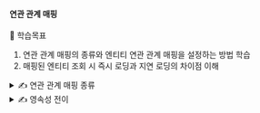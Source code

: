 #### 연관 관계 매핑

🎯 학습목표

1. 연관 관계 매핑의 종류와 엔티티 연관 관계 매핑을 설정하는 방법 학습
2. 매핑된 엔티티 조회 시 즉시 로딩과 지연 로딩의 차이점 이해

<details>
<summary>✍️ 연관 관계 매핑 종류</summary>
<br>

엔티티들은 대부분 다른 엔티티와 연관 관계를 맺고 있다.

엔티티에 연관 관계를 매핑해두고 필요할 때 연관된 엔티티를 사용하여 좀 더 객체지향적으로 프로그래밍할 수 있다.

- 연관 관계 매핑의 종류
    - 일대일: @OneToOne
    - 일대다: @OneToMany
    - 다대일: @ManyToOne
    - 다대다: @ManyToMany

- 연관 관계 매핑의 방향성
    - 단방향
    - 양방향

✔️ 일대일 단방향 매핑하기

|cart|
|---|
|cart_id (PK)|
|member_id (FK)|

|member|
|---|
|member_id (PK)|
|name|
|email|
|password|
|address|
|role|

장바구니와 회원은 일대일로 매핑돼 있으며, 장바구니 엔티티가 회원 엔티티를 참조하는 일대일 단방향 매핑이다.

엔티티를 조회할 때 연관된 엔티티도 한 번에 조회하는 것을 즉시 로딩이라고 하는데 일대일, 다대일로 매핑할 경우 즉시 로딩을 기본 Fetch 전략으로 설정한다.

✔️ 다대일 단방향 매핑하기

하나의 장바구니에는 여러 개의 상품들이 들어갈 수 있다.

또한, 같은 상품을 여러 개 주문할 수도 있으므로 몇 개를 담아 줄 것인지도 설정해야 한다.

|cart|
|---|
|cart_id (PK)|
|member_id (FK)|

|cart_item|
|---|
|cart_item_id (PK)|
|cart_id (FK)|
|item_id (FK)|
|count|

|item|
|---|
|item_id (PK)|
|item_nm|
|price|
|stock_number|
|item_detail|
|item_sell_status|

✔️ 다대일/일대다 양방향 매핑하기

양방향 매핑이란 단방향 매핑이 2개 있다고 생각하면 된다.

|member|
|---|
|member_id (PK)|
|name|
|email|
|password|
|address|
|role|

|orders|
|---|
|order_id (PK)|
|member_id (FK)|
|order_date|
|order_status|

|order_item|
|---|
|order_item_id (PK)|
|order_id (FK)|
|item_id (FK)|
|order_price|
|count|

양방향 매핑에서는 '연관 관계 주인'을 설정해야 한다는 점이 중요하다.

ORDERS와 ORDER_ITEM 테이블을 ORDER_ID를 외래키로 조인하면 주문에 속한 상품들을 알 수 있고 주문 상품은 어떤 주문에 속하는지 알 수 있다. 즉, 테이블은 외래키 하나로 양방향 조회가 가능하다.

엔티티는 테이블과 다른데 양방향 연관 관계에서 객체의 참조는 둘인데 외래키는 하나이므로 둘 중 누가 외래키를 관리할지를 정해야 한다.

- 연관 관계의 주인은 외래키가 있는 곳으로 설정
- 연관 관계의 주인이 외래키를 관리(등록, 수정, 삭제)
- 주인이 아닌 쪽은 연관 관계 매핑시 mappedBy 속성의 값으로 연관 관계의 주인을 설정
- 주인이 아닌 쪽은 일기만 가능

✔️ 다대다 매핑하기

관계형 데이터베이스는 정규화된 테이블 2개로 다대다를 표현할 수 없고 연결 테이블을 생성해서 일대다, 다대일 관계로 풀어낸다.

다대다 매핑을 사용하지 않는 이유는 연결 테이블에는 컬럼을 추가할 수 없기 때문이다.

연결 테이블에는 조인 컬럼뿐 아니라 추가 컬럼들이 필요한 경우가 많고 엔티티를 조회할 때 중간 테이블이 있기 때문에 어떤 쿼리문이 실행될지 예측하기 어렵다.

</details>

<details>
<summary>✍️ 영속성 전이</summary>
<br>

✔️ 영속성 전이란?

엔티티의 상태를 변경할 때 해당 엔티티와 연관된 엔티티의 상태 변화를 전파시키는 옵션이다. 이때 부모는 One에 해당하고 자식은 Many에 해당한다.

영속성 전이 옵션은 단일 엔티티에 완전히 종속적이고 부모 엔티티와 자식 엔티티의 라이프 사이클이 유사할 때 활용하는 것을 추천한다.

|CASCADE|설명|
|---|---|
|PERSIST|부모 엔티티가 영속화될 때 자식 엔티티도 영속화|
|MERGE|부모 엔티티가 병합될 때 자식 엔티티도 병합|
|REMOVE|부모 엔티티가 삭제될 때 연관된 자식 엔티티도 삭제|
|REFRESH|부모 엔티티가 refresh되면 연관된 자식 엔티티도 refresh|
|DETACH|부모 엔티티가 detach되면 연관된 자식 엔티티도 detach|
|ALL|부모 엔티티의 영속성 상태 변화를 자식 엔티티에 모두 전이|

✔️ 고아 객체 제거하기

부모 엔티티와 연관 관계가 끊어진 자식 엔티티를 고아 객체라고 한다.

고아 객체 제거 기능을 사용하기 위해서는 참조하는 곳이 하나일 때만 사용해야 한다.

@OneToOne, @OneToMany 어노테이션에서 옵션으로 사용하는데 orphanRemoval = true를 추가하면 된다.

</details>
